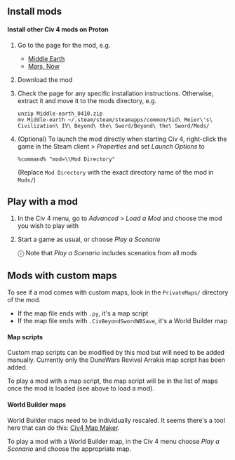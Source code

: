 ## Install mods

#### Install other Civ 4 mods on Proton

1. Go to the page for the mod, e.g.

   - [Middle Earth](https://forums.civfanatics.com/resources/middle-earth-mod.22813/)
   - [Mars, Now](https://forums.civfanatics.com/threads/bts-mars-now.312246/)

1. Download the mod

1. Check the page for any specific installation instructions. Otherwise, extract it and move it to the mods directory, e.g.

   ```
   unzip Middle-earth_0410.zip
   mv Middle-earth ~/.steam/steam/steamapps/common/Sid\ Meier\'s\ Civilization\ IV\ Beyond\ the\ Sword/Beyond\ the\ Sword/Mods/
   ```

1. (Optional) To launch the mod directly when starting Civ 4, right-click the game in the Steam client > _Properties_ and set _Launch Options_ to

   ```
   %command% "mod=\\Mod Directory"
   ```

   (Replace `Mod Directory` with the exact directory name of the mod in `Mods/`)

## Play with a mod

1. In the Civ 4 menu, go to _Advanced_ > _Load a Mod_ and choose the mod you wish to play with

1. Start a game as usual, or choose _Play a Scenario_

   ⓘ Note that _Play a Scenario_ includes scenarios from all mods

## Mods with custom maps

To see if a mod comes with custom maps, look in the `PrivateMaps/` directory of the mod.

- If the map file ends with `.py`, it's a map script
- If the map file ends with `.CivBeyondSwordWBSave`, it's a World Builder map

#### Map scripts

Custom map scripts can be modified by this mod but will need to be added manually. Currently only the DuneWars Revival Arrakis map script has been added.

To play a mod with a map script, the map script will be in the list of maps once the mod is loaded (see above to load a mod).

#### World Builder maps

World Builder maps need to be individually rescaled. It seems there's a tool here that can do this: [Civ4 Map Maker](https://forums.civfanatics.com/threads/civ4-map-maker.271351/).

To play a mod with a World Builder map, in the Civ 4 menu choose _Play a Scenario_ and choose the appropriate map.
